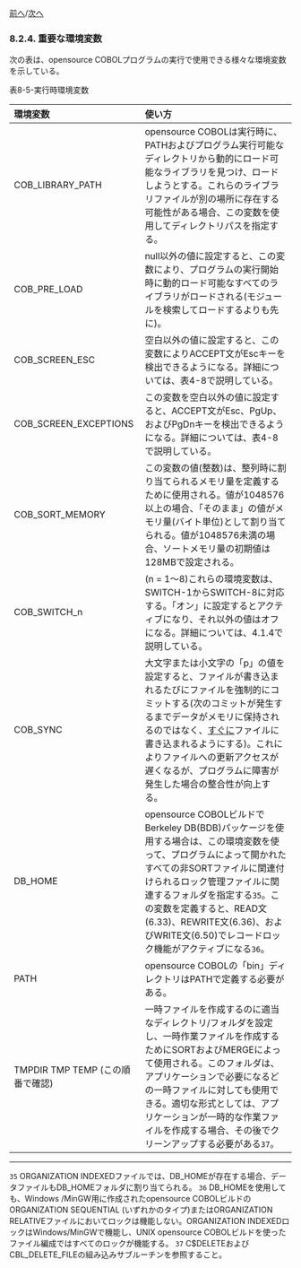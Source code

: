 <!--navi start-->
[前へ](8-2-3.md)/[次へ](8-3-1.md)
<!--navi end-->
### 8.2.4. 重要な環境変数

次の表は、opensource COBOLプログラムの実行で使用できる様々な環境変数を示している。

表8-5-実行時環境変数

|環境変数 | 使い方 |
| :--- | :--- |
|COB_LIBRARY_PATH | opensource COBOLは実行時に、PATHおよびプログラム実行可能なディレクトリから動的にロード可能なライブラリを見つけ、ロードしようとする。これらのライブラリファイルが別の場所に存在する可能性がある場合、この変数を使用してディレクトリパスを指定する。|
|COB_PRE_LOAD | null以外の値に設定すると、この変数により、プログラムの実行開始時に動的ロード可能なすべてのライブラリがロードされる(モジュールを検索してロードするよりも先に)。 |
|COB_SCREEN_ESC | 空白以外の値に設定すると、この変数によりACCEPT文がEscキーを検出できるようになる。詳細については、表4-8で説明している。|
|COB_SCREEN_EXCEPTIONS | この変数を空白以外の値に設定すると、ACCEPT文がEsc、PgUp、およびPgDnキーを検出できるようになる。詳細については、表4-8で説明している。|
|COB_SORT_MEMORY |この変数の値(整数)は、整列時に割り当てられるメモリ量を定義するために使用される。値が1048576以上の場合、「そのまま」の値がメモリ量(バイト単位)として割り当てられる。値が1048576未満の場合、ソートメモリ量の初期値は128MBで設定される。 |
|COB_SWITCH_n | (n = 1～8)これらの環境変数は、SWITCH-1からSWITCH-8に対応する。「オン」に設定するとアクティブになり、それ以外の値はオフになる。詳細については、4.1.4で説明している。|
|COB_SYNC |大文字または小文字の「p」の値を設定すると、ファイルが書き込まれるたびにファイルを強制的にコミットする(次のコミットが発生するまでデータがメモリに保持されるのではなく、<u>すぐに</u>ファイルに書き込まれるようにする)。これによりファイルへの更新アクセスが遅くなるが、プログラムに障害が発生した場合の整合性が向上する。|
|DB_HOME |opensource COBOLビルドでBerkeley DB(BDB)パッケージを使用する場合は、この環境変数を使って、プログラムによって開かれたすべての非SORTファイルに関連付けられるロック管理ファイルに関連するフォルダを指定する`35`。この変数を定義すると、READ文(6.33)、REWRITE文(6.36)、およびWRITE文(6.50)でレコードロック機能がアクティブになる`36`。|
|PATH |opensource COBOLの「bin」ディレクトリはPATHで定義する必要がある。|
|TMPDIR TMP TEMP (この順番で確認)  |一時ファイルを作成するのに適当なディレクトリ/フォルダを設定し、一時作業ファイルを作成するためにSORTおよびMERGEによって使用される。このフォルダは、アプリケーションで必要になるどの一時ファイルに対しても使用できる。適切な形式としては、アプリケーションが一時的な作業ファイルを作成する場合、その後でクリーンアップする必要がある`37`。|

---
`35` ORGANIZATION INDEXEDファイルでは、DB_HOMEが存在する場合、データファイルもDB_HOMEフォルダに割り当てられる。
`36` DB_HOMEを使用しても、Windows /MinGW用に作成されたopensource COBOLビルドのORGANIZATION SEQUENTIAL (いずれかのタイプ)またはORGANIZATION RELATIVEファイルにおいてロックは機能しない。ORGANIZATION INDEXEDロックはWindows/MinGWで機能し、UNIX opensource COBOLビルドを使ったファイル編成ではすべてのロックが機能する。
`37` C$DELETEおよびCBL_DELETE_FILEの組み込みサブルーチンを参照すること。
